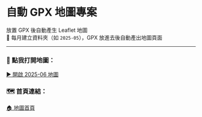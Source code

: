 # 自動 GPX 地圖專案

放置 GPX 後自動產生 Leaflet 地圖  
📁 每月建立資料夾（如 `2025-05`），GPX 放進去後自動產出地圖頁面

---

### 📍 點我打開地圖：  
[▶️ 開啟 2025-06 地圖]((https://wgmaps.github.io/worldgym-dev-map/2025-07/index.html))

### 🗺️ 首頁連結：  
[🏠 地圖首頁](https://wgmaps.github.io/worldgym-dev-map/)
